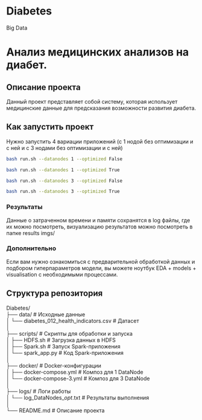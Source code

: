 # Diabetes
Big Data

# Анализ медицинских анализов на диабет.

## Описание проекта
Данный проект представляет собой систему, которая использует медицинские данные для предсказания возможности развития диабета.


## Как запустить проект

Нужно запустить 4 вариации приложений (с 1 нодой без оптимизации и с ней и с 3 нодами без оптимизации и с ней)
   ```bash
   bash run.sh --datanodes 1 --optimized False
   ```
   ```bash
   bash run.sh --datanodes 1 --optimized True
   ```
   ```bash
   bash run.sh --datanodes 3 --optimized False
   ```
   ```bash
   bash run.sh --datanodes 3 --optimized True
   ```
   
### Результаты  

  Данные о затраченном времени и памяти сохранятся в log файлы, где их можно посмотреть, визуализацию результатов можно посмотреть в папке results imgs/


   
### Дополнительно

Если вам нужно ознакомиться с предварительной обработкой данных и подбором гиперпараметров модели, вы можете ноутбук EDA + models + visualisation с необходимыми процессами.

## Структура репозитория  
Diabetes/  
├── data/                  # Исходные данные  
│   └── diabetes_012_health_indicators.csv  # Датасет  
│  
├── scripts/               # Скрипты для обработки и запуска  
│   ├── HDFS.sh           # Загрузка данных в HDFS  
│   ├── Spark.sh          # Запуск Spark-приложения  
│   └── spark_app.py      # Код Spark-приложения  
│  
├── docker/               # Docker-конфигурации  
│   ├── docker-compose.yml          # Композ для 1 DataNode  
│   └── docker-compose-3.yml        # Композ для 3 DataNode  
│  
├── logs/                 # Логи работы  
│   └── log_DataNodes_*_opt_*.txt  # Результаты выполнения  
│  
└── README.md             # Описание проекта  

